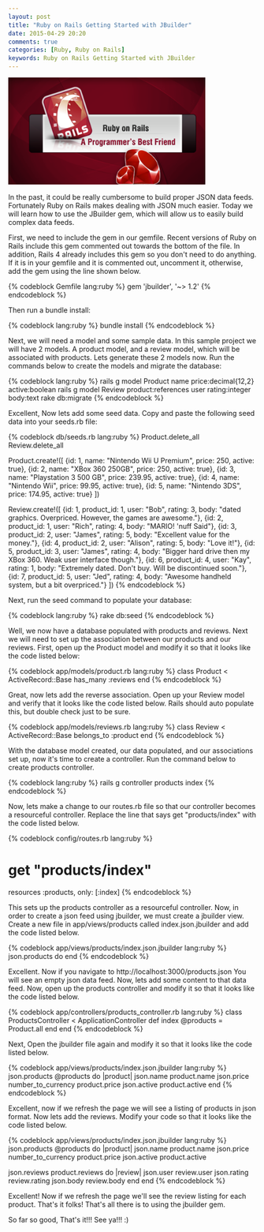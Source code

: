 ```yaml
---
layout: post
title: "Ruby on Rails Getting Started with JBuilder"
date: 2015-04-29 20:20
comments: true
categories: [Ruby, Ruby on Rails]
keywords: Ruby on Rails Getting Started with JBuilder
---
```


<p>
  <img src="/images/ruby_on_rails.png" width="400" alt="Ruby on Rails Getting Started with JBuilder" />
</p>

<p>
  In the past, it could be really cumbersome to build proper JSON data feeds. Fortunately Ruby on Rails makes dealing with JSON much easier. Today we will learn how to use the JBuilder gem, which will allow us to easily build complex data feeds.
</p>

<p>
  First, we need to include the gem in our gemfile. Recent versions of Ruby on Rails include this gem commented out towards the bottom of the file. In addition, Rails 4 already includes this gem so you don't need to do anything. If it is in your gemfile and it is commented out, uncomment it, otherwise, add the gem using the line shown below.
</p>

{% codeblock Gemfile lang:ruby %}
gem 'jbuilder', '~> 1.2'
{% endcodeblock %}

<p>
  Then run a bundle install:
</p>

{% codeblock lang:ruby %}
bundle install
{% endcodeblock %}

<p>
  Next, we will need a model and some sample data. In this sample project we will have 2 models. A product model, and a review model, which will be associated with products. Lets generate these 2 models now. Run the commands below to create the models and migrate the database:
</p>

{% codeblock lang:ruby %}
rails g model Product name price:decimal{12,2} active:boolean
rails g model Review product:references user rating:integer body:text
rake db:migrate
{% endcodeblock %}

<p>
  Excellent, Now lets add some seed data. Copy and paste the following seed data into your seeds.rb file:
</p>

{% codeblock db/seeds.rb lang:ruby %}
Product.delete_all
Review.delete_all

Product.create!([
  {id: 1, name: "Nintendo Wii U Premium", price: 250, active: true},
  {id: 2, name: "XBox 360 250GB", price: 250, active: true},
  {id: 3, name: "Playstation 3 500 GB", price: 239.95, active: true},
  {id: 4, name: "Nintendo Wii", price: 99.95, active: true},
  {id: 5, name: "Nintendo 3DS", price: 174.95, active: true}
])

Review.create!([
  {id: 1, product_id: 1, user: "Bob", rating: 3, body: "dated graphics.  Overpriced.  However, the games are awesome."},
  {id: 2, product_id: 1, user: "Rich", rating: 4, body: "MARIO!  'nuff Said"},
  {id: 3, product_id: 2, user: "James", rating: 5, body: "Excellent value for the money."},
  {id: 4, product_id: 2, user: "Alison", rating: 5, body: "Love it!"},
  {id: 5, product_id: 3, user: "James", rating: 4, body: "Bigger hard drive then my XBox 360.  Weak user interface though."},
  {id: 6, product_id: 4, user: "Kay", rating: 1, body: "Extremely dated.  Don't buy.  Will be discontinued soon."},
  {id: 7, product_id: 5, user: "Jed", rating: 4, body: "Awesome handheld system, but a bit overpriced."}
])
{% endcodeblock %}

<p>
  Next, run the seed command to populate your database:
</p>

{% codeblock lang:ruby %}
rake db:seed
{% endcodeblock %}

<p>
  Well, we now have a database populated with products and reviews. Next we will need to set up the association between our products and our reviews. First, open up the Product model and modify it so that it looks like the code listed below:
</p>

{% codeblock app/models/product.rb lang:ruby %}
class Product < ActiveRecord::Base
  has_many :reviews
end
{% endcodeblock %}

<p>
  Great, now lets add the reverse association. Open up your Review model and verify that it looks like the code listed below. Rails should auto populate this, but double check just to be sure.
</p>

{% codeblock app/models/reviews.rb lang:ruby %}
class Review < ActiveRecord::Base
  belongs_to :product
end
{% endcodeblock %}

<p>
  With the database model created, our data populated, and our associations set up, now it's time to create a controller. Run the command below to create products controller.
</p>

{% codeblock lang:ruby %}
rails g controller products index
{% endcodeblock %}

<p>
  Now, lets make a change to our routes.rb file so that our controller becomes a resourceful controller. Replace the line that says get "products/index" with the code listed below.
</p>

{% codeblock config/routes.rb lang:ruby %}
# get "products/index"
resources :products, only: [:index]
{% endcodeblock %}

<p>
  This sets up the products controller as a resourceful controller. Now, in order to create a json feed using jbuilder, we must create a jbuilder view. Create a new file in app/views/products called index.json.jbuilder and add the code listed below.
</p>

{% codeblock app/views/products/index.json.jbuilder lang:ruby %}
json.products do
end
{% endcodeblock %}

<p>
  Excellent. Now if you navigate to http://localhost:3000/products.json You will see an empty json data feed. Now, lets add some content to that data feed. Now, open up the products controller and modify it so that it looks like the code listed below.
</p>

{% codeblock app/controllers/products_controller.rb lang:ruby %}
class ProductsController < ApplicationController
  def index
    @products = Product.all
  end
end
{% endcodeblock %}

<p>
  Next, Open the jbuilder file again and modify it so that it looks like the code listed below.
</p>

{% codeblock app/views/products/index.json.jbuilder lang:ruby %}
json.products @products do |product|
  json.name product.name
  json.price number_to_currency product.price
  json.active product.active
end
{% endcodeblock %}

<p>
  Excellent, now if we refresh the page we will see a listing of products in json format. Now lets add the reviews. Modify your code so that it looks like the code listed below.
</p>

{% codeblock app/views/products/index.json.jbuilder lang:ruby %}
json.products @products do |product|
  json.name product.name
  json.price number_to_currency product.price
  json.active product.active

  json.reviews product.reviews do |review|
    json.user review.user
    json.rating review.rating
    json.body review.body
  end
end
{% endcodeblock %}

<p>
  Excellent! Now if we refresh the page we'll see the review listing for each product. That's it folks! That's all there is to using the jbuilder gem.
</p>

<p>
  So far so good, That's it!!! See ya!!! :)
</p>
